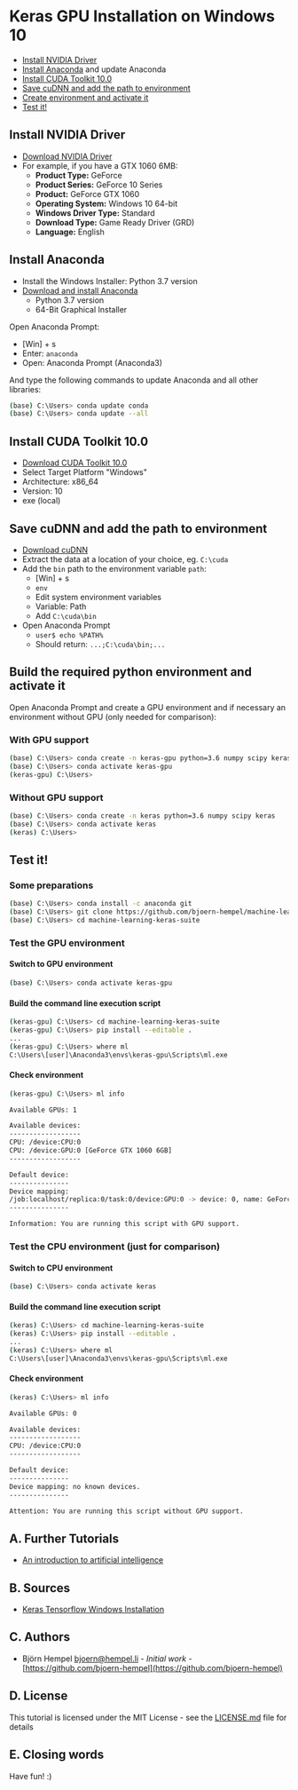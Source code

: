 # Keras GPU Installation on Windows 10

* [Install NVIDIA Driver](#user-content-install-nvidia-driver)
* [Install Anaconda](#user-content-install-anaconda) and update Anaconda
* [Install CUDA Toolkit 10.0](#user-content-install-cuda-toolkit-100)
* [Save cuDNN and add the path to environment](#save-cudnn-and-add-the-path-to-environment)
* [Create environment and activate it](#user-content-create-environment-and-activate-it)
* [Test it!](#user-content-test-it)

## Install NVIDIA Driver

* [Download NVIDIA Driver](https://www.nvidia.com/Download/index.aspx?lang=en-us)
* For example, if you have a GTX 1060 6MB:
  * **Product Type:** GeForce
  * **Product Series:** GeForce 10 Series
  * **Product:** GeForce GTX 1060
  * **Operating System:** Windows 10 64-bit
  * **Windows Driver Type:** Standard
  * **Download Type:** Game Ready Driver (GRD)
  * **Language:**	English

## Install Anaconda

* Install the Windows Installer: Python 3.7 version
* [Download and install Anaconda](https://www.anaconda.com/distribution/)
  * Python 3.7 version
  * 64-Bit Graphical Installer

Open Anaconda Prompt:

* [Win] + s
* Enter: `anaconda`
* Open: Anaconda Prompt (Anaconda3)

And type the following commands to update Anaconda and all other libraries:

```bash
(base) C:\Users> conda update conda
(base) C:\Users> conda update --all
```

## Install CUDA Toolkit 10.0

* [Download CUDA Toolkit 10.0](https://developer.nvidia.com/rdp/cudnn-download)
* Select Target Platform "Windows"
* Architecture: x86_64
* Version: 10
* exe (local)

## Save cuDNN and add the path to environment

* [Download cuDNN](https://developer.nvidia.com/rdp/cudnn-download)
* Extract the data at a location of your choice, eg. `C:\cuda`
* Add the `bin` path to the environment variable `path`:
  * [Win] + s
  * `env`
  * Edit system environment variables
  * Variable: Path
  * Add `C:\cuda\bin`
* Open Anaconda Prompt
  * `user$ echo %PATH%`
  * Should return: `...;C:\cuda\bin;...`

## Build the required python environment and activate it

Open Anaconda Prompt and create a GPU environment and if necessary an environment without GPU (only needed for comparison):

### With GPU support

```bash
(base) C:\Users> conda create -n keras-gpu python=3.6 numpy scipy keras-gpu
(base) C:\Users> conda activate keras-gpu
(keras-gpu) C:\Users>
```

### Without GPU support

```bash
(base) C:\Users> conda create -n keras python=3.6 numpy scipy keras
(base) C:\Users> conda activate keras
(keras) C:\Users>
```

## Test it!

### Some preparations

```bash
(base) C:\Users> conda install -c anaconda git
(base) C:\Users> git clone https://github.com/bjoern-hempel/machine-learning-keras-suite.git
(base) C:\Users> cd machine-learning-keras-suite
```

### Test the GPU environment

#### Switch to GPU environment

```bash
(base) C:\Users> conda activate keras-gpu
```

#### Build the command line execution script

```bash
(keras-gpu) C:\Users> cd machine-learning-keras-suite
(keras-gpu) C:\Users> pip install --editable .
...
(keras-gpu) C:\Users> where ml
C:\Users\[user]\Anaconda3\envs\keras-gpu\Scripts\ml.exe
```

#### Check environment

```bash
(keras-gpu) C:\Users> ml info

Available GPUs: 1

Available devices:
------------------
CPU: /device:CPU:0
CPU: /device:GPU:0 [GeForce GTX 1060 6GB]
------------------

Default device:
---------------
Device mapping:
/job:localhost/replica:0/task:0/device:GPU:0 -> device: 0, name: GeForce GTX 1060 6GB, ...
---------------

Information: You are running this script with GPU support.
```

### Test the CPU environment (just for comparison)

#### Switch to CPU environment

```bash
(base) C:\Users> conda activate keras
```

#### Build the command line execution script

```bash
(keras) C:\Users> cd machine-learning-keras-suite
(keras) C:\Users> pip install --editable .
...
(keras) C:\Users> where ml
C:\Users\[user]\Anaconda3\envs\keras-gpu\Scripts\ml.exe
```

#### Check environment

```bash
(keras) C:\Users> ml info

Available GPUs: 0

Available devices:
------------------
CPU: /device:CPU:0
------------------

Default device:
---------------
Device mapping: no known devices.
---------------

Attention: You are running this script without GPU support.
```

## A. Further Tutorials

* [An introduction to artificial intelligence](https://github.com/friends-of-ai/an-introduction-to-artificial-intelligence)

## B. Sources

* [Keras Tensorflow Windows Installation](https://github.com/antoniosehk/keras-tensorflow-windows-installation)

## C. Authors

* Björn Hempel <bjoern@hempel.li> - _Initial work_ - [https://github.com/bjoern-hempel](https://github.com/bjoern-hempel)

## D. License

This tutorial is licensed under the MIT License - see the [LICENSE.md](/LICENSE.md) file for details

## E. Closing words

Have fun! :)

